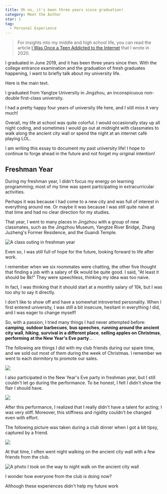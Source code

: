 ```yaml
---
title: Oh no, it's been three years since graduation!
category: Meet the Author
star: 1
tag:
  - Personal Experience
---
```


> For insights into my middle and high school life, you can read the article [I Was Once a Teen Addicted to the Internet](./internet-addiction-teenager.md) that I wrote in 2020.

I graduated in June 2019, and it has been three years since then. With the college entrance examination and the graduation of fresh graduates happening, I want to briefly talk about my university life.

Here is the main text.

I graduated from Yangtze University in Jingzhou, an inconspicuous non-double first-class university.

I had a pretty happy four years of university life here, and I still miss it very much!

Overall, my life at school was quite colorful. I would occasionally stay up all night coding, and sometimes I would go out at midnight with classmates to walk along the ancient city wall or spend the night at an internet café playing LOL.

I am writing this essay to document my past university life! I hope to continue to forge ahead in the future and not forget my original intention!

## Freshman Year

During my freshman year, I didn't focus my energy on learning programming; most of my time was spent participating in extracurricular activities.

Perhaps it was because I had come to a new city and was full of interest in everything around me. Or maybe it was because I was still quite naive at that time and had no clear direction for my studies.

That year, I went to many places in Jingzhou with a group of new classmates, such as the Jingzhou Museum, Yangtze River Bridge, Zhang Juzheng's Former Residence, and the Guandi Temple.

![A class outing in freshman year](https://oss.javaguide.cn/about-the-author/college-life/41239dd7d18642f7af201292ead94f1a~tplv-k3u1fbpfcp-zoom-1.image.png)

Even so, I was still full of hope for the future, looking forward to life after work.

I remember when we six roommates were chatting, the other five thought that finding a job with a salary of 6k would be quite good. I said, "At least it should be 8k!" They were speechless, thinking my idea was too naive.

In fact, I was thinking that it should start at a monthly salary of 10k, but I was too shy to say it directly.

I don't like to show off and have a somewhat introverted personality. When I first entered university, I was still a bit insecure, hesitant in everything I did, and I was eager to change myself!

So, with a passion, I tried many things I had never attempted before: **camping**, **outdoor barbecues**, **bus speeches**, **running around the ancient city wall**, **hiking**, **survival in a different place**, **selling apples on Christmas**, **performing at the New Year's Eve party**...

The following are things I did with my club friends during our spare time, and we sold out most of them during the week of Christmas. I remember we went to each dormitory to promote our sales.

![](https://oss.javaguide.cn/about-the-author/college-life/7cf1a2da505249a58e1f29834dbac435~tplv-k3u1fbpfcp-zoom-1.image.png)

I also participated in the New Year's Eve party in freshman year, but I still couldn't let go during the performance. To be honest, I felt I didn't show the flair I should have.

![](https://oss.javaguide.cn/about-the-author/college-life/850cae1f8c644c5d920140f66ae9303d~tplv-k3u1fbpfcp-zoom-1.image.png)

After this performance, I realized that I really didn't have a talent for acting; I was very stiff. Moreover, this stiffness and rigidity couldn't be changed even with effort.

The following picture was taken during a club dinner when I got a bit tipsy, captured by a friend.

![](https://oss.javaguide.cn/about-the-author/college-life/82a503e365354bd1bf190540fbf1039a~tplv-k3u1fbpfcp-zoom-1.image.png)

At that time, I often went night walking on the ancient city wall with a few friends from the club.

![A photo I took on the way to night walk on the ancient city wall](https://oss.javaguide.cn/about-the-author/college-life/007a83e6d26c43b9aa6e0b0266c3314b~tplv-k3u1fbpfcp-zoom-1.image.png)

I wonder how everyone from the club is doing now?

Although these experiences didn't help my future work
